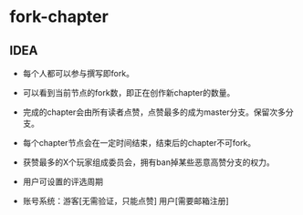 # fork-chapter

## IDEA

- 每个人都可以参与撰写即fork。

- 可以看到当前节点的fork数，即正在创作新chapter的数量。

- 完成的chapter会由所有读者点赞，点赞最多的成为master分支。保留次多分支。

- 每个chapter节点会在一定时间结束，结束后的chapter不可fork。

- 获赞最多的X个玩家组成委员会，拥有ban掉某些恶意高赞分支的权力。

- 用户可设置的评选周期

- 账号系统：游客[无需验证，只能点赞]  用户[需要邮箱注册]
